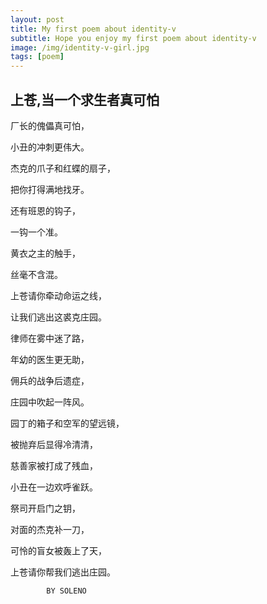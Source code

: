 ```yaml
---
layout: post
title: My first poem about identity-v
subtitle: Hope you enjoy my first poem about identity-v
image: /img/identity-v-girl.jpg
tags: [poem]
---
```



## 上苍,当一个求生者真可怕

厂长的傀儡真可怕，

小丑的冲刺更伟大。

杰克的爪子和红蝶的扇子，

把你打得满地找牙。

还有班恩的钩子，

一钩一个准。

黄衣之主的触手，

丝毫不含混。

上苍请你牵动命运之线，

让我们逃出这裘克庄园。

律师在雾中迷了路，

年幼的医生更无助，

佣兵的战争后遗症，

庄园中吹起一阵风。

园丁的箱子和空军的望远镜，

被抛弃后显得冷清清，

慈善家被打成了残血，

小丑在一边欢呼雀跃。

祭司开启门之钥，

对面的杰克补一刀，

可怜的盲女被轰上了天，

上苍请你帮我们逃出庄园。

            BY SOLENO
